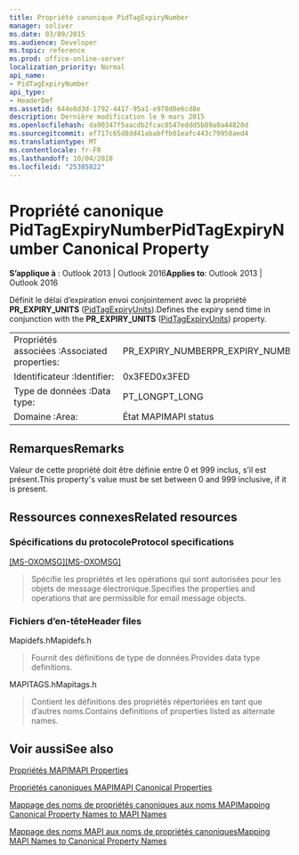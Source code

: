 ```yaml
---
title: Propriété canonique PidTagExpiryNumber
manager: soliver
ms.date: 03/09/2015
ms.audience: Developer
ms.topic: reference
ms.prod: office-online-server
localization_priority: Normal
api_name:
- PidTagExpiryNumber
api_type:
- HeaderDef
ms.assetid: 644e8d3d-1792-4417-95a1-e978d0e6cd8e
description: Dernière modification le 9 mars 2015
ms.openlocfilehash: da90347f5aacdb2fcac8547eddd5b89a0a44820d
ms.sourcegitcommit: ef717c65d8dd41ababffb01eafc443c79950aed4
ms.translationtype: MT
ms.contentlocale: fr-FR
ms.lasthandoff: 10/04/2018
ms.locfileid: "25385822"
---
```

# <a name="pidtagexpirynumber-canonical-property"></a><span data-ttu-id="18be5-103">Propriété canonique PidTagExpiryNumber</span><span class="sxs-lookup"><span data-stu-id="18be5-103">PidTagExpiryNumber Canonical Property</span></span>

  
  
<span data-ttu-id="18be5-104">**S’applique à** : Outlook 2013 | Outlook 2016</span><span class="sxs-lookup"><span data-stu-id="18be5-104">**Applies to**: Outlook 2013 | Outlook 2016</span></span> 
  
<span data-ttu-id="18be5-105">Définit le délai d’expiration envoi conjointement avec la propriété **PR_EXPIRY_UNITS** ([PidTagExpiryUnits](pidtagexpiryunits-canonical-property.md)).</span><span class="sxs-lookup"><span data-stu-id="18be5-105">Defines the expiry send time in conjunction with the **PR_EXPIRY_UNITS** ([PidTagExpiryUnits](pidtagexpiryunits-canonical-property.md)) property.</span></span>
  
|||
|:-----|:-----|
|<span data-ttu-id="18be5-106">Propriétés associées :</span><span class="sxs-lookup"><span data-stu-id="18be5-106">Associated properties:</span></span>  <br/> |<span data-ttu-id="18be5-107">PR_EXPIRY_NUMBER</span><span class="sxs-lookup"><span data-stu-id="18be5-107">PR_EXPIRY_NUMBER</span></span>  <br/> |
|<span data-ttu-id="18be5-108">Identificateur :</span><span class="sxs-lookup"><span data-stu-id="18be5-108">Identifier:</span></span>  <br/> |<span data-ttu-id="18be5-109">0x3FED</span><span class="sxs-lookup"><span data-stu-id="18be5-109">0x3FED</span></span>  <br/> |
|<span data-ttu-id="18be5-110">Type de données :</span><span class="sxs-lookup"><span data-stu-id="18be5-110">Data type:</span></span>  <br/> |<span data-ttu-id="18be5-111">PT_LONG</span><span class="sxs-lookup"><span data-stu-id="18be5-111">PT_LONG</span></span>  <br/> |
|<span data-ttu-id="18be5-112">Domaine :</span><span class="sxs-lookup"><span data-stu-id="18be5-112">Area:</span></span>  <br/> |<span data-ttu-id="18be5-113">État MAPI</span><span class="sxs-lookup"><span data-stu-id="18be5-113">MAPI status</span></span>  <br/> |
   
## <a name="remarks"></a><span data-ttu-id="18be5-114">Remarques</span><span class="sxs-lookup"><span data-stu-id="18be5-114">Remarks</span></span>

<span data-ttu-id="18be5-115">Valeur de cette propriété doit être définie entre 0 et 999 inclus, s’il est présent.</span><span class="sxs-lookup"><span data-stu-id="18be5-115">This property's value must be set between 0 and 999 inclusive, if it is present.</span></span>
  
## <a name="related-resources"></a><span data-ttu-id="18be5-116">Ressources connexes</span><span class="sxs-lookup"><span data-stu-id="18be5-116">Related resources</span></span>

### <a name="protocol-specifications"></a><span data-ttu-id="18be5-117">Spécifications du protocole</span><span class="sxs-lookup"><span data-stu-id="18be5-117">Protocol specifications</span></span>

<span data-ttu-id="18be5-118">[[MS-OXOMSG]](https://msdn.microsoft.com/library/daa9120f-f325-4afb-a738-28f91049ab3c%28Office.15%29.aspx)</span><span class="sxs-lookup"><span data-stu-id="18be5-118">[[MS-OXOMSG]](https://msdn.microsoft.com/library/daa9120f-f325-4afb-a738-28f91049ab3c%28Office.15%29.aspx)</span></span>
  
> <span data-ttu-id="18be5-119">Spécifie les propriétés et les opérations qui sont autorisées pour les objets de message électronique.</span><span class="sxs-lookup"><span data-stu-id="18be5-119">Specifies the properties and operations that are permissible for email message objects.</span></span>
    
### <a name="header-files"></a><span data-ttu-id="18be5-120">Fichiers d’en-tête</span><span class="sxs-lookup"><span data-stu-id="18be5-120">Header files</span></span>

<span data-ttu-id="18be5-121">Mapidefs.h</span><span class="sxs-lookup"><span data-stu-id="18be5-121">Mapidefs.h</span></span>
  
> <span data-ttu-id="18be5-122">Fournit des définitions de type de données.</span><span class="sxs-lookup"><span data-stu-id="18be5-122">Provides data type definitions.</span></span>
    
<span data-ttu-id="18be5-123">MAPITAGS.h</span><span class="sxs-lookup"><span data-stu-id="18be5-123">Mapitags.h</span></span>
  
> <span data-ttu-id="18be5-124">Contient les définitions des propriétés répertoriées en tant que d’autres noms.</span><span class="sxs-lookup"><span data-stu-id="18be5-124">Contains definitions of properties listed as alternate names.</span></span>
    
## <a name="see-also"></a><span data-ttu-id="18be5-125">Voir aussi</span><span class="sxs-lookup"><span data-stu-id="18be5-125">See also</span></span>



[<span data-ttu-id="18be5-126">Propriétés MAPI</span><span class="sxs-lookup"><span data-stu-id="18be5-126">MAPI Properties</span></span>](mapi-properties.md)
  
[<span data-ttu-id="18be5-127">Propriétés canoniques MAPI</span><span class="sxs-lookup"><span data-stu-id="18be5-127">MAPI Canonical Properties</span></span>](mapi-canonical-properties.md)
  
[<span data-ttu-id="18be5-128">Mappage des noms de propriétés canoniques aux noms MAPI</span><span class="sxs-lookup"><span data-stu-id="18be5-128">Mapping Canonical Property Names to MAPI Names</span></span>](mapping-canonical-property-names-to-mapi-names.md)
  
[<span data-ttu-id="18be5-129">Mappage des noms MAPI aux noms de propriétés canoniques</span><span class="sxs-lookup"><span data-stu-id="18be5-129">Mapping MAPI Names to Canonical Property Names</span></span>](mapping-mapi-names-to-canonical-property-names.md)

